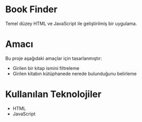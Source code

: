 
# Book Finder
Temel düzey HTML ve JavaScript ile geliştirilmiş bir uygulama.

# Amacı
Bu proje aşağıdaki amaçlar için tasarlanmıştır:
- Girilen bir kitap ismini filtreleme
- Girilen kitabın kütüphanede nerede bulunduğunu belirleme

# Kullanılan Teknolojiler
- HTML
- JavaScript
